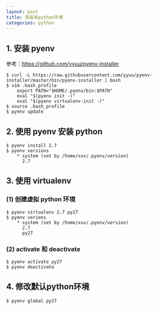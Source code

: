```yaml
---
layout: post
title: 多版本python环境
categories: python
---
```


<!--more-->

## 1. 安装 pyenv

参考：https://github.com/yyuu/pyenv-installer

    $ curl -L https://raw.githubusercontent.com/yyuu/pyenv-installer/master/bin/pyenv-installer | bash
    $ vim .bash_profile
        export PATH="$HOME/.pyenv/bin:$PATH"
        eval "$(pyenv init -)"
        eval "$(pyenv virtualenv-init -)"
    $ source .bash_profile
    $ pyenv update

## 2. 使用 pyenv 安装 python

    $ pyenv install 2.7
    $ pyenv versions
        * system (set by /home/xxx/.pyenv/version)
          2.7

## 3. 使用 virtualenv

### (1) 创建虚拟 python 环境

    $ pyenv virtualenv 2.7 py27
    $ pyenv verions
        * system (set by /home/xxx/.pyenv/version)
          2.7
          py27


### (2) activate 和 deactivate

    $ pyenv activate py27
    $ pyenv deactivate

## 4. 修改默认python环境

    $ pyenv global py27

